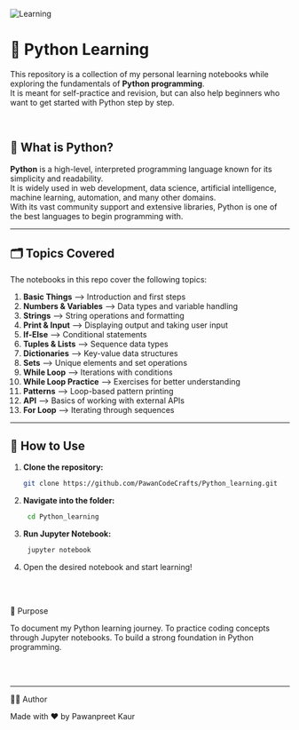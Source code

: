 ![Learning](https://img.shields.io/badge/Status-learning-brightgreen)  


# 🐍 Python Learning

This repository is a collection of my personal learning notebooks while exploring the fundamentals of **Python programming**.  
It is meant for self-practice and revision, but can also help beginners who want to get started with Python step by step.

<br>

## 📖 What is Python?

**Python** is a high-level, interpreted programming language known for its simplicity and readability.  
It is widely used in web development, data science, artificial intelligence, machine learning, automation, and many other domains.  
With its vast community support and extensive libraries, Python is one of the best languages to begin programming with.

---

## 🗂️ Topics Covered

The notebooks in this repo cover the following topics:

1. **Basic Things** –-> Introduction and first steps  
2. **Numbers & Variables** –-> Data types and variable handling  
3. **Strings** –-> String operations and formatting  
4. **Print & Input** –-> Displaying output and taking user input  
5. **If-Else** –-> Conditional statements  
6. **Tuples & Lists** –-> Sequence data types  
7. **Dictionaries** –-> Key-value data structures  
8. **Sets** –-> Unique elements and set operations  
9. **While Loop** –-> Iterations with conditions  
10. **While Loop Practice** –-> Exercises for better understanding  
11. **Patterns** –-> Loop-based pattern printing  
12. **API** –-> Basics of working with external APIs  
13. **For Loop** –-> Iterating through sequences  

---

## 🚀 How to Use

1. **Clone the repository:**  
   ```bash
   git clone https://github.com/PawanCodeCrafts/Python_learning.git

2. **Navigate into the folder:**
   ```bash
    cd Python_learning
3. **Run Jupyter Notebook:**
   ```bash
    jupyter notebook
4. Open the desired notebook and start learning!

<br>  <br>

🎯 Purpose

To document my Python learning journey.
To practice coding concepts through Jupyter notebooks.
To build a strong foundation in Python programming.

<br><br>

---

👨‍💻 Author

Made with ❤ by Pawanpreet Kaur
